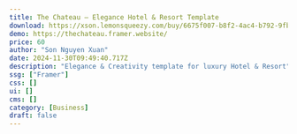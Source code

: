 ```yaml
---
title: The Chateau — Elegance Hotel & Resort Template
download: https://xson.lemonsqueezy.com/buy/6675f007-b8f2-4ac4-b792-9fb66b22d042
demo: https://thechateau.framer.website/
price: 60
author: "Son Nguyen Xuan"
date: 2024-11-30T09:49:40.717Z
description: "Elegance & Creativity template for luxury Hotel & Resort"
ssg: ["Framer"]
css: []
ui: []
cms: []
category: [Business]
draft: false
---
```

